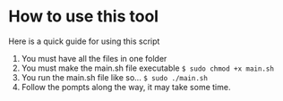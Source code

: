 # How to use this tool
Here is a quick guide for using this script

1. You must have all the files in one folder
2. You must make the main.sh file executable `$ sudo chmod +x main.sh`
3. You run the main.sh file like so... `$ sudo ./main.sh`
4. Follow the pompts along the way, it may take some time.